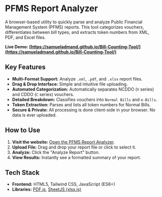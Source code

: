 # PFMS Report Analyzer

A browser-based utility to quickly parse and analyze Public Financial Management System (PFMS) reports. This tool categorizes vouchers, differentiates between bill types, and extracts token numbers from XML, PDF, and Excel files.

**Live Demo:** **[https://samueladmand.github.io/Bill-Counting-Tool/](https://samueladmand.github.io/Bill-Counting-Tool/)**



## Key Features

-   **Multi-Format Support:** Analyze `.xml`, `.pdf`, and `.xlsx` report files.
-   **Drag & Drop Interface:** Simple and intuitive file uploading.
-   **Automated Categorization:** Automatically separates NCDDO (`V` series) and CDDO (`C` series) vouchers.
-   **Detailed Breakdown:** Classifies vouchers into `Normal Bills` and `e-Bills`.
-   **Token Extraction:** Parses and lists all token numbers for Normal Bills.
-   **Secure & Private:** All processing is done client-side in your browser. No data is ever uploaded.

## How to Use

1.  **Visit the website:** [Open the PFMS Report Analyzer](https://samueladmand.github.io/Bill-Counting-Tool/).
2.  **Upload File:** Drag and drop your report file or click to select it.
3.  **Analyze:** Click the "Analyze Report" button.
4.  **View Results:** Instantly see a formatted summary of your report.

## Tech Stack

-   **Frontend:** HTML5, Tailwind CSS, JavaScript (ES6+)
-   **Libraries:** [PDF.js](https://mozilla.github.io/pdf.js/), [SheetJS (xlsx.js)](https://sheetjs.com/)